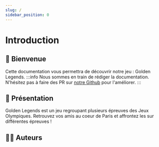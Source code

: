 ```yaml
---
slug: /
sidebar_position: 0
---
```


# Introduction

## 👋 Bienvenue
Cette documentation vous permettra de découvrir notre jeu : Golden Legends.
:::info
Nous sommes en train de rédiger la documentation. N'hésitez pas à faire des PR sur [notre Github](https://github.com/Golden-Legends/golden-legends-docs) pour l'améliorer.
:::

## 🚀 Présentation
Golden Legends est un jeu regroupant plusieurs épreuves des Jeux Olympiques. Retrouvez vos amis au coeur de Paris et affrontez les sur différentes épreuves !

## 🧑‍💻 Auteurs
